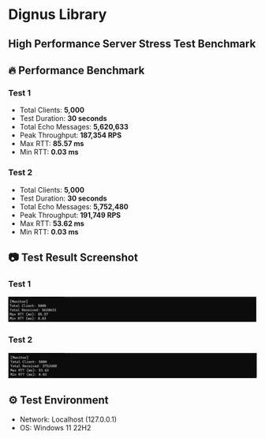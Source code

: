 # Dignus Library
## High Performance Server Stress Test Benchmark

## 🔥 Performance Benchmark

### Test 1

- Total Clients: **5,000**
- Test Duration: **30 seconds**
- Total Echo Messages: **5,620,633**
- Peak Throughput: **187,354 RPS**
- Max RTT: **85.57 ms**
- Min RTT: **0.03 ms**

### Test 2

- Total Clients: **5,000**
- Test Duration: **30 seconds**
- Total Echo Messages: **5,752,480**
- Peak Throughput: **191,749 RPS**
- Max RTT: **53.62 ms**
- Min RTT: **0.03 ms**

## 📷 Test Result Screenshot

### Test 1

![Echo Test Result 1](Images/Result-1.png)

### Test 2

![Echo Test Result 2](Images/Result-2.png)

## ⚙️ Test Environment

- Network: Localhost (127.0.0.1)
- OS: Windows 11 22H2